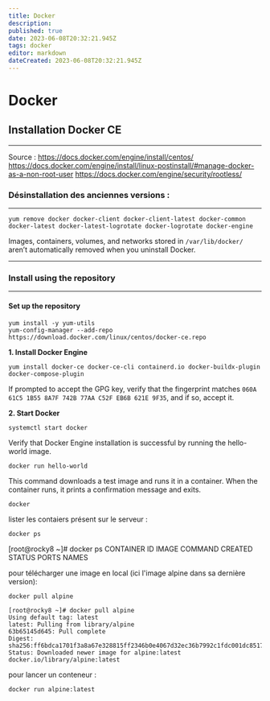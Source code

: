 ```yaml
---
title: Docker
description: 
published: true
date: 2023-06-08T20:32:21.945Z
tags: docker
editor: markdown
dateCreated: 2023-06-08T20:32:21.945Z
---
```


# Docker

## Installation Docker CE
---
Source : https://docs.docker.com/engine/install/centos/
https://docs.docker.com/engine/install/linux-postinstall/#manage-docker-as-a-non-root-user
https://docs.docker.com/engine/security/rootless/

### Désinstallation des anciennes versions :
---

```shell
yum remove docker docker-client docker-client-latest docker-common docker-latest docker-latest-logrotate docker-logrotate docker-engine
```

Images, containers, volumes, and networks stored in `/var/lib/docker/` aren’t automatically removed when you uninstall Docker.

---
### Install using the repository
---
#### Set up the repository

```shell
yum install -y yum-utils
yum-config-manager --add-repo https://download.docker.com/linux/centos/docker-ce.repo
```

**1. Install Docker Engine**

```
yum install docker-ce docker-ce-cli containerd.io docker-buildx-plugin docker-compose-plugin
```

If prompted to accept the GPG key, verify that the fingerprint matches `060A 61C5 1B55 8A7F 742B 77AA C52F EB6B 621E 9F35`, and if so, accept it.

**2. Start Docker**

```
systemctl start docker
```

Verify that Docker Engine installation is successful by running the hello-world image.

```
docker run hello-world
```

This command downloads a test image and runs it in a container. When the container runs, it prints a confirmation message and exits.

```
docker
```

lister les contaiers présent sur le serveur :

```
docker ps
```

[root@rocky8 ~]# docker ps
CONTAINER ID   IMAGE     COMMAND   CREATED   STATUS    PORTS     NAMES


pour télécharger une image en local (ici l'image alpine dans sa dernière version): 

```
docker pull alpine
```

```
[root@rocky8 ~]# docker pull alpine
Using default tag: latest
latest: Pulling from library/alpine
63b65145d645: Pull complete
Digest: sha256:ff6bdca1701f3a8a67e328815ff2346b0e4067d32ec36b7992c1fdc001dc8517
Status: Downloaded newer image for alpine:latest
docker.io/library/alpine:latest
```


pour lancer un conteneur : 

```
docker run alpine:latest
```

